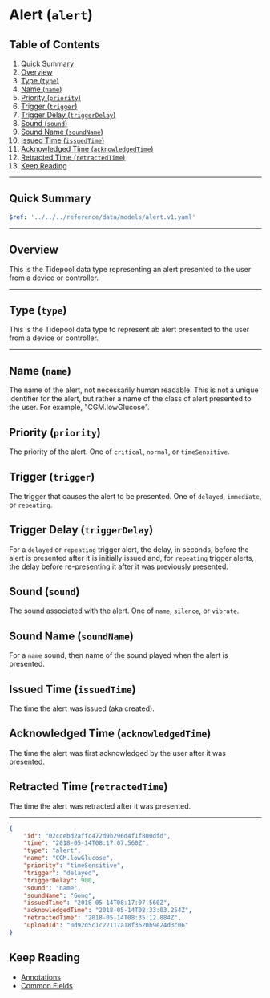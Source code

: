<!-- omit in toc -->
# Alert (`alert`)

<!-- omit in toc -->
## Table of Contents

1. [Quick Summary](#quick-summary)
2. [Overview](#overview)
3. [Type (`type`)](#type-type)
4. [Name (`name`)](#name-name)
5. [Priority (`priority`)](#priority-priority)
6. [Trigger (`trigger`)](#trigger-trigger)
7. [Trigger Delay (`triggerDelay`)](#trigger-delay-triggerdelay)
8. [Sound (`sound`)](#sound-sound)
9. [Sound Name (`soundName`)](#sound-name-soundname)
10. [Issued Time (`issuedTime`)](#issued-time-issuedtime)
11. [Acknowledged Time (`acknowledgedTime`)](#acknowledged-time-acknowledgedtime)
12. [Retracted Time (`retractedTime`)](#retracted-time-retractedtime)
13. [Keep Reading](#keep-reading)

---

## Quick Summary

```yaml json_schema
$ref: '../../../reference/data/models/alert.v1.yaml'
```

---

## Overview

This is the Tidepool data type representing an alert presented to the user from a device or controller.

---

## Type (`type`)

This is the Tidepool data type to represent ab alert presented to the user from a device or controller.

---

## Name (`name`)

The name of the alert, not necessarily human readable. This is not a unique identifier for the alert, but rather a name of the class of alert presented to the user. For example, "CGM.lowGlucose".

## Priority (`priority`)

The priority of the alert. One of `critical`, `normal`, or `timeSensitive`.

## Trigger (`trigger`)

The trigger that causes the alert to be presented. One of `delayed`, `immediate`,  or `repeating`.

## Trigger Delay (`triggerDelay`)

For a `delayed` or `repeating` trigger alert, the delay, in seconds, before the alert is presented after it is initially issued and, for `repeating` trigger alerts, the delay before re-presenting it after it was previously presented.

## Sound (`sound`)

The sound associated with the alert. One of `name`, `silence`, or `vibrate`.

## Sound Name (`soundName`)

For a `name` sound, then name of the sound played when the alert is presented.

## Issued Time (`issuedTime`)

The time the alert was issued (aka created).

## Acknowledged Time (`acknowledgedTime`)

The time the alert was first acknowledged by the user after it was presented.

## Retracted Time (`retractedTime`)

The time the alert was retracted after it was presented.

---

```json title="Example Low Glucose Alert" lineNumbers=true
{
    "id": "02ccebd2affc472d9b296d4f1f800dfd",
    "time": "2018-05-14T08:17:07.560Z",
    "type": "alert",
    "name": "CGM.lowGlucose",
    "priority": "timeSensitive",
    "trigger": "delayed",
    "triggerDelay": 900,
    "sound": "name",
    "soundName": "Gong",
    "issuedTime": "2018-05-14T08:17:07.560Z",
    "acknowledgedTime": "2018-05-14T08:33:03.254Z",
    "retractedTime": "2018-05-14T08:35:12.884Z",
    "uploadId": "0d92d5c1c22117a18f3620b9e24d3c06"
}
```

## Keep Reading

* [Annotations](../annotations.md)
* [Common Fields](../common-fields.md)

